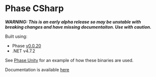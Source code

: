 # Phase CSharp
***WARNING: This is an early alpha release so may be unstable with breaking changes and have missing documentaiton. Use with caution.***

Built using:
 - Phase [v0.0.20](https://github.com/i3drobotics/phase/releases/tag/v0.0.20)
 - .NET v4.7.2

See [Phase Unity](https://github.com/i3drobotics/phase-unity.git) for an example of how these binaries are used.

Documentation is available [here](https://i3drobotics.github.io/phase-csharp/)

